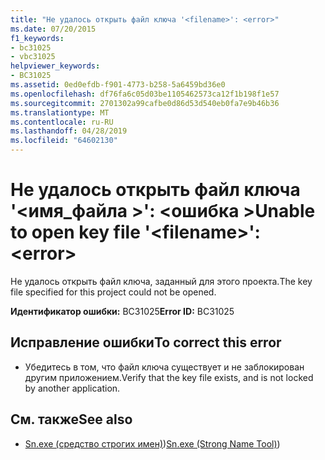 ```yaml
---
title: "Не удалось открыть файл ключа '<filename>': <error>"
ms.date: 07/20/2015
f1_keywords:
- bc31025
- vbc31025
helpviewer_keywords:
- BC31025
ms.assetid: 0ed0efdb-f901-4773-b258-5a6459bd36e0
ms.openlocfilehash: df76fa6c05d03be1105462573ca12f1b198f1e57
ms.sourcegitcommit: 2701302a99cafbe0d86d53d540eb0fa7e9b46b36
ms.translationtype: MT
ms.contentlocale: ru-RU
ms.lasthandoff: 04/28/2019
ms.locfileid: "64602130"
---
```

# <a name="unable-to-open-key-file-filename-error"></a><span data-ttu-id="9475b-102">Не удалось открыть файл ключа '\<имя_файла >': \<ошибка ></span><span class="sxs-lookup"><span data-stu-id="9475b-102">Unable to open key file '\<filename>': \<error></span></span>
<span data-ttu-id="9475b-103">Не удалось открыть файл ключа, заданный для этого проекта.</span><span class="sxs-lookup"><span data-stu-id="9475b-103">The key file specified for this project could not be opened.</span></span>  
  
 <span data-ttu-id="9475b-104">**Идентификатор ошибки:** BC31025</span><span class="sxs-lookup"><span data-stu-id="9475b-104">**Error ID:** BC31025</span></span>  
  
## <a name="to-correct-this-error"></a><span data-ttu-id="9475b-105">Исправление ошибки</span><span class="sxs-lookup"><span data-stu-id="9475b-105">To correct this error</span></span>  
  
- <span data-ttu-id="9475b-106">Убедитесь в том, что файл ключа существует и не заблокирован другим приложением.</span><span class="sxs-lookup"><span data-stu-id="9475b-106">Verify that the key file exists, and is not locked by another application.</span></span>  
  
## <a name="see-also"></a><span data-ttu-id="9475b-107">См. также</span><span class="sxs-lookup"><span data-stu-id="9475b-107">See also</span></span>

- <span data-ttu-id="9475b-108">[Sn.exe (средство строгих имен)](../../framework/tools/sn-exe-strong-name-tool.md))</span><span class="sxs-lookup"><span data-stu-id="9475b-108">[Sn.exe (Strong Name Tool)](../../framework/tools/sn-exe-strong-name-tool.md))</span></span>
